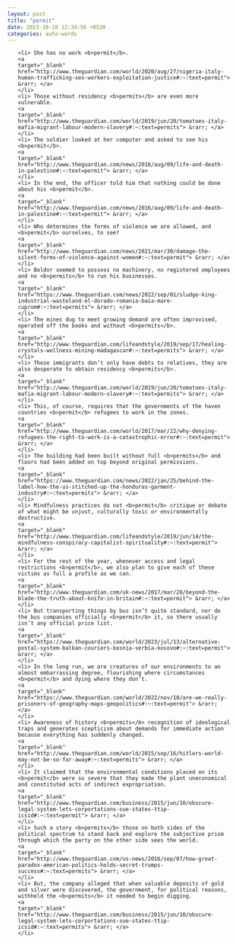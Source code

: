 ```yaml
---
layout: post
title: "permit"
date: 2023-10-10 12:34:56 +0530
categories: auto-words
---
```

<ol>

    <li> She has no work <b>permit</b>.
    <a 
    target="_blank" 
    href="http://www.theguardian.com/world/2020/aug/27/nigeria-italy-human-trafficking-sex-workers-exploitation-justice#:~:text=permit"> &rarr; </a>
    </li>
    <li> Those without residency <b>permits</b> are even more vulnerable.
    <a 
    target="_blank" 
    href="http://www.theguardian.com/world/2019/jun/20/tomatoes-italy-mafia-migrant-labour-modern-slavery#:~:text=permits"> &rarr; </a>
    </li>
    <li> The soldier looked at her computer and asked to see his <b>permit</b>.
    <a 
    target="_blank" 
    href="http://www.theguardian.com/news/2016/aug/09/life-and-death-in-palestine#:~:text=permit"> &rarr; </a>
    </li>
    <li> In the end, the officer told him that nothing could be done about his <b>permit</b>.
    <a 
    target="_blank" 
    href="http://www.theguardian.com/news/2016/aug/09/life-and-death-in-palestine#:~:text=permit"> &rarr; </a>
    </li>
    <li> Who determines the forms of violence we are allowed, and <b>permit</b> ourselves, to see?
    <a 
    target="_blank" 
    href="http://www.theguardian.com/news/2021/mar/30/damage-the-silent-forms-of-violence-against-women#:~:text=permit"> &rarr; </a>
    </li>
    <li> Boldor seemed to possess no machinery, no registered employees and no <b>permits</b> to run his businesses.
    <a 
    target="_blank" 
    href="https://www.theguardian.com/news/2022/sep/01/sludge-king-industrial-wasteland-el-dorado-romania-baia-mare-cuprom#:~:text=permits"> &rarr; </a>
    </li>
    <li> The mines dug to meet growing demand are often improvised, operated off the books and without <b>permits</b>.
    <a 
    target="_blank" 
    href="http://www.theguardian.com/lifeandstyle/2019/sep/17/healing-crystals-wellness-mining-madagascar#:~:text=permits"> &rarr; </a>
    </li>
    <li> These immigrants don’t only have debts to relatives, they are also desperate to obtain residency <b>permits</b>.
    <a 
    target="_blank" 
    href="http://www.theguardian.com/world/2019/jun/20/tomatoes-italy-mafia-migrant-labour-modern-slavery#:~:text=permits"> &rarr; </a>
    </li>
    <li> This, of course, requires that the governments of the haven countries <b>permit</b> refugees to work in the zones.
    <a 
    target="_blank" 
    href="http://www.theguardian.com/world/2017/mar/22/why-denying-refugees-the-right-to-work-is-a-catastrophic-error#:~:text=permit"> &rarr; </a>
    </li>
    <li> The building had been built without full <b>permits</b> and floors had been added on top beyond original permissions.
    <a 
    target="_blank" 
    href="https://www.theguardian.com/news/2022/jan/25/behind-the-label-how-the-us-stitched-up-the-honduras-garment-industry#:~:text=permits"> &rarr; </a>
    </li>
    <li> Mindfulness practices do not <b>permit</b> critique or debate of what might be unjust, culturally toxic or environmentally destructive.
    <a 
    target="_blank" 
    href="http://www.theguardian.com/lifeandstyle/2019/jun/14/the-mindfulness-conspiracy-capitalist-spirituality#:~:text=permit"> &rarr; </a>
    </li>
    <li> For the rest of the year, whenever access and legal restrictions <b>permit</b>, we also plan to give each of these victims as full a profile as we can.
    <a 
    target="_blank" 
    href="http://www.theguardian.com/uk-news/2017/mar/28/beyond-the-blade-the-truth-about-knife-in-britain#:~:text=permit"> &rarr; </a>
    </li>
    <li> But transporting things by bus isn’t quite standard, nor do the bus companies officially <b>permit</b> it, so there usually isn’t any official price list.
    <a 
    target="_blank" 
    href="https://www.theguardian.com/world/2023/jul/13/alternative-postal-system-balkan-couriers-bosnia-serbia-kosovo#:~:text=permit"> &rarr; </a>
    </li>
    <li> In the long run, we are creatures of our environments to an almost embarrassing degree, flourishing where circumstances <b>permit</b> and dying where they don’t.
    <a 
    target="_blank" 
    href="https://www.theguardian.com/world/2022/nov/10/are-we-really-prisoners-of-geography-maps-geopolitics#:~:text=permit"> &rarr; </a>
    </li>
    <li> Awareness of history <b>permits</b> recognition of ideological traps and generates scepticism about demands for immediate action because everything has suddenly changed.
    <a 
    target="_blank" 
    href="http://www.theguardian.com/world/2015/sep/16/hitlers-world-may-not-be-so-far-away#:~:text=permits"> &rarr; </a>
    </li>
    <li> It claimed that the environmental conditions placed on its <b>permit</b> were so severe that they made the plant uneconomical and constituted acts of indirect expropriation.
    <a 
    target="_blank" 
    href="http://www.theguardian.com/business/2015/jun/10/obscure-legal-system-lets-corportations-sue-states-ttip-icsid#:~:text=permit"> &rarr; </a>
    </li>
    <li> Such a story <b>permits</b> those on both sides of the political spectrum to stand back and explore the subjective prism through which the party on the other side sees the world.
    <a 
    target="_blank" 
    href="http://www.theguardian.com/us-news/2016/sep/07/how-great-paradox-american-politics-holds-secret-trumps-success#:~:text=permits"> &rarr; </a>
    </li>
    <li> But, the company alleged that when valuable deposits of gold and silver were discovered, the government, for political reasons, withheld the <b>permits</b> it needed to begin digging.
    <a 
    target="_blank" 
    href="http://www.theguardian.com/business/2015/jun/10/obscure-legal-system-lets-corportations-sue-states-ttip-icsid#:~:text=permits"> &rarr; </a>
    </li>